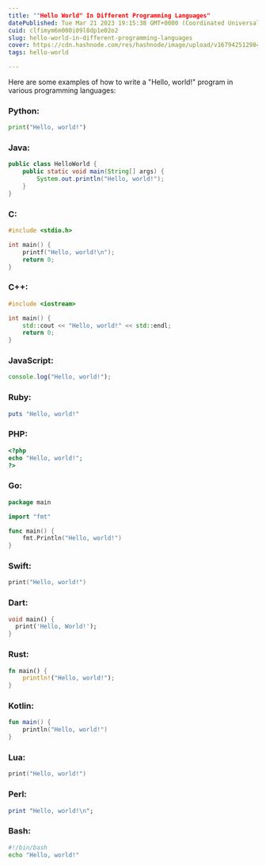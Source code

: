 ```yaml
---
title: ""Hello World" In Different Programming Languages"
datePublished: Tue Mar 21 2023 19:15:38 GMT+0000 (Coordinated Universal Time)
cuid: clfimym6m000i09l8dp1e02o2
slug: hello-world-in-different-programming-languages
cover: https://cdn.hashnode.com/res/hashnode/image/upload/v1679425129849/3b9b07ac-63ca-48a5-950e-4406914d894c.png
tags: hello-world

---
```


Here are some examples of how to write a "Hello, world!" program in various programming languages:

### Python:

```python
print("Hello, world!")
```

### Java:

```java
public class HelloWorld {
    public static void main(String[] args) {
        System.out.println("Hello, world!");
    }
}
```

### C:

```c
#include <stdio.h>

int main() {
    printf("Hello, world!\n");
    return 0;
}
```

### C++:

```cpp
#include <iostream>

int main() {
    std::cout << "Hello, world!" << std::endl;
    return 0;
}
```

### JavaScript:

```javascript
console.log("Hello, world!");
```

### Ruby:

```ruby
puts "Hello, world!"
```

### PHP:

```php
<?php
echo "Hello, world!";
?>
```

### Go:

```go
package main

import "fmt"

func main() {
    fmt.Println("Hello, world!")
}
```

### Swift:

```swift
print("Hello, world!")
```

### Dart:

```dart
void main() {
  print('Hello, World!');
}
```

### Rust:

```rust
fn main() {
    println!("Hello, world!");
}
```

### Kotlin:

```kotlin
fun main() {
    println("Hello, world!")
}
```

### Lua:

```kotlin
print("Hello, world!")
```

### Perl:

```perl
print "Hello, world!\n";
```

### Bash:

```bash
#!/bin/bash
echo "Hello, world!"
```